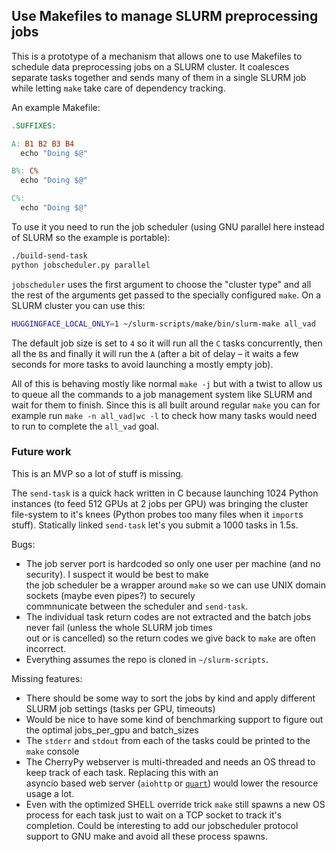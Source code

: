 ## Use Makefiles to manage SLURM preprocessing jobs

This is a prototype of a mechanism that allows one to use Makefiles to schedule data preprocessing jobs on a SLURM
cluster. It coalesces separate tasks together and sends many of them in a single SLURM job while letting `make` take
care of dependency tracking.

An example Makefile:
```makefile
.SUFFIXES:

A: B1 B2 B3 B4
  echo "Doing $@"

B%: C%
  echo "Doing $@"

C%:
  echo "Doing $@"
```

To use it you need to run the job scheduler (using GNU parallel here instead of SLURM so the example is portable):

```bash
./build-send-task
python jobscheduler.py parallel
```

`jobscheduler` uses the first argument to choose the "cluster type" and all the rest of the arguments get passed to
the specially configured `make`. On a SLURM cluster you can use this:

```bash
HUGGINGFACE_LOCAL_ONLY=1 ~/slurm-scripts/make/bin/slurm-make all_vad
```

The default job size is set to `4` so it will run all the `C` tasks concurrently, then all the `B`s and finally it will
run the `A` (after a bit of delay – it waits a few seconds for more tasks to avoid launching a mostly empty job).

All of this is behaving mostly like normal `make -j` but with a twist to allow us to queue all the commands to a job
management system like SLURM and wait for them to finish. Since this is all built around regular `make` you can for example
run `make -n all_vad|wc -l` to check how many tasks would need to run to complete the `all_vad` goal.

### Future work

This is an MVP so a lot of stuff is missing.

The `send-task` is a quick hack written in C because launching 1024 Python instances (to feed 512 GPUs at 2 jobs per GPU)
was bringing the cluster file-system to it's knees (Python probes too many files when it `import`s stuff). Statically
linked `send-task` let's you submit a 1000 tasks in 1.5s.

Bugs:

- The job server port is hardcoded so only one user per machine (and no security). I suspect it would be best to make  
  the job scheduler be a wrapper around `make` so we can use UNIX domain sockets (maybe even pipes?) to securely  
  commnunicate between the scheduler and `send-task`.
- The individual task return codes are not extracted and the batch jobs never fail (unless the whole SLURM job times  
  out or is cancelled) so the return codes we give back to `make` are often incorrect.
- Everything assumes the repo is cloned in `~/slurm-scripts`.

Missing features:

- There should be some way to sort the jobs by kind and apply different SLURM job settings (tasks per GPU, timeouts)
- Would be nice to have some kind of benchmarking support to figure out the optimal jobs_per_gpu and batch_sizes
- The `stderr` and `stdout` from each of the tasks could be printed to the `make` console
- The CherryPy webserver is multi-threaded and needs an OS thread to keep track of each task. Replacing this with an  
  asyncio based web server (`aiohttp` or [`quart`](https://github.com/pallets/quart)) would lower the resource usage a lot.
- Even with the optimized SHELL override trick `make` still spawns a new OS process for each task just to wait on a TCP
  socket to track it's completion. Could be interesting to add our jobscheduler protocol support to GNU make and
  avoid all these process spawns.
